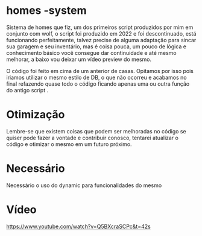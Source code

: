 # homes -system
Sistema de homes que fiz, um dos primeiros script produzidos por mim em conjunto com wolf, o script foi produzido em 2022 e foi descontinuado, está funcionando perfeitamente, talvez precise de alguma adaptação para sincar sua garagem e seu inventário, mas é coisa pouca, um pouco de lógica e conhecimento básico você consegue dar continuidade e até mesmo melhorar, a baixo vou deixar um vídeo preview do mesmo.

O código foi feito em cima de um anterior de casas. 
Opitamos por isso pois iriamos utilizar o mesmo estilo de DB, o que não ocorreu e acabamos no final refazendo quase todo o código ficando apenas
uma ou outra função do antigo script .

# Otimização
Lembre-se que existem coisas que podem ser melhoradas no código se quiser pode fazer a vontade e contribuir conosco, tentarei atualizar o código e otimizar o mesmo
em um futuro próximo.

# Necessário
Necessário o uso do dynamic para funcionalidades do mesmo


# Vídeo 
https://www.youtube.com/watch?v=Q5BXcraSCPc&t=42s
